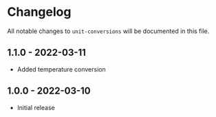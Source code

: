 # Changelog

All notable changes to `unit-conversions` will be documented in this file.

## 1.1.0 - 2022-03-11

- Added temperature conversion

## 1.0.0 - 2022-03-10

- Initial release
